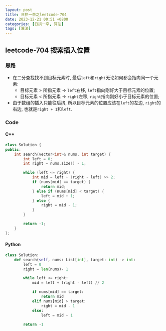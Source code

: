 ```yaml
---
layout: post
title: 日拱一卒之leetcode-704
date: 2023-12-21 00:51 +0800
categories: [日拱一卒, 算法]
tags: [算法]   
---
```

## leetcode-704 搜索插入位置
### 思路
- 在二分查找找不到目标元素时, 最后`left`和`right`无论如何都会指向同一个元素:
    - 目标元素 > 所指元素 -> `left`右移, `left`指向刚好大于目标元素的位置;
    - 目标元素 < 所指元素 -> `right`左移, `right`指向刚好小于目标元素的位置;
- 由于数组的插入只能往后挤, 所以目标元素的位置应该在`left`的左边, `right`的右边, 也就是`right + 1`和`left`.
### Code
#### C++
```c++
class Solution {
public:
    int search(vector<int>& nums, int target) {
        int left = 0;
        int right = nums.size() - 1;

        while (left <= right) {
            int mid = left + (right - left) >> 2;  
            if (nums[mid] == target) {
                return mid;    
            } else if (nums[mid] < target) {
                left = mid + 1;
            } else {
                right = mid - 1;
            }
        }

        return -1;
    }
};
```
#### Python
```python
class Solution:
    def search(self, nums: List[int], target: int) -> int:
        left = 0
        right = len(nums)- 1

        while left <= right:
            mid = left + (right - left) // 2

            if nums[mid] == target:
                return mid
            elif nums[mid] > target:
                right = mid - 1
            else: 
                left = mid + 1
                
        return -1
```